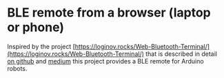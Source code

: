 # BLE remote from a browser (laptop or phone)

Inspired by the project [https://loginov.rocks/Web-Bluetooth-Terminal/](https://loginov.rocks/Web-Bluetooth-Terminal/) that is described in detail [on github](https://gist.github.com/loginov-rocks) and [medium](https://medium.com/@loginov_rocks/how-to-make-a-web-app-for-your-own-bluetooth-low-energy-device-arduino-2af8d16fdbe8) this project provides a BLE remote for Arduino robots.

